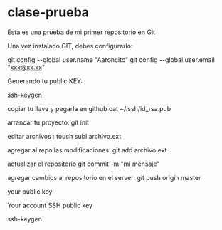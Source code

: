 # clase-prueba
Esta es una prueba de mi primer repositorio en Git 

Una vez instalado GIT, debes configurarlo:

git config --global user.name "Aaroncito"
git config --global user.email "xxx@xx.xx"

Generando tu public KEY:

ssh-keygen

copiar tu llave y pegarla en github
cat ~/.ssh/id_rsa.pub

arrancar tu proyecto:
git init

editar archivos :
touch subl archivo.ext

agregar al repo las modificaciones:
git add archivo.ext

actualizar el repositorio
git commit -m "mi mensaje"

agregar cambios al repositorio en el server:
git push origin master


your public key 

Your account
SSH public key 

ssh-keygen


